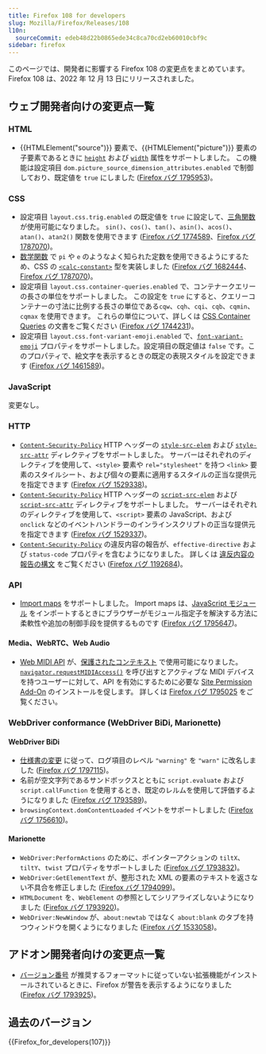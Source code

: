 ```yaml
---
title: Firefox 108 for developers
slug: Mozilla/Firefox/Releases/108
l10n:
  sourceCommit: edeb48d22b0865ede34c8ca70cd2eb60010cbf9c
sidebar: firefox
---
```


このページでは、開発者に影響する Firefox 108 の変更点をまとめています。Firefox 108 は、2022 年 12 月 13 日にリリースされました。

## ウェブ開発者向けの変更点一覧

### HTML

- {{HTMLElement("source")}} 要素で、{{HTMLElement("picture")}} 要素の子要素であるときに [`height`](/ja/docs/Web/HTML/Reference/Elements/source#attr-height) および [`width`](/ja/docs/Web/HTML/Reference/Elements/source#attr-width) 属性をサポートしました。
  この機能は設定項目 `dom.picture_source_dimension_attributes.enabled` で制御しており、既定値を `true` にしました ([Firefox バグ 1795953](https://bugzil.la/1795953))。

### CSS

- 設定項目 `layout.css.trig.enabled` の既定値を `true` に設定して、[三角関数](/ja/docs/Web/CSS/CSS_Values_and_Units/CSS_Value_Functions#trigonometric_functions) が使用可能になりました。
  `sin()`、`cos()`、`tan()`、`asin()`、`acos()`、`atan()`、`atan2()` 関数を使用できます ([Firefox バグ 1774589](https://bugzil.la/1774589)、[Firefox バグ 1787070](https://bugzil.la/1787070))。
- [数学関数](/ja/docs/Web/CSS/CSS_Values_and_Units/CSS_Value_Functions#math_functions) で `pi` や `e` のようなよく知られた定数を使用できるようにするため、CSS の [`<calc-constant>`](/ja/docs/Web/CSS/calc-keyword) 型を実装しました ([Firefox バグ 1682444](https://bugzil.la/1682444)、[Firefox バグ 1787070](https://bugzil.la/1787070))。
- 設定項目 `layout.css.container-queries.enabled` で、コンテナークエリーの長さの単位をサポートしました。
  この設定を `true` にすると、クエリーコンテナーの寸法に比例する長さの単位である`cqw`、`cqh`、`cqi`、`cqb`、`cqmin`、`cqmax` を使用できます。
  これらの単位について、詳しくは [CSS Container Queries](/ja/docs/Web/CSS/CSS_containment/Container_queries#container_query_length_units) の文書をご覧ください ([Firefox バグ 1744231](https://bugzil.la/1744231))。
- 設定項目 `layout.css.font-variant-emoji.enabled` で、[`font-variant-emoji`](/ja/docs/Web/CSS/font-variant-emoji) プロパティをサポートしました。設定項目の既定値は `false` です。このプロパティで、絵文字を表示するときの既定の表現スタイルを設定できます ([Firefox バグ 1461589](https://bugzil.la/1461589))。

### JavaScript

変更なし。

### HTTP

- [`Content-Security-Policy`](/ja/docs/Web/HTTP/Reference/Headers/Content-Security-Policy) HTTP ヘッダーの [`style-src-elem`](/ja/docs/Web/HTTP/Reference/Headers/Content-Security-Policy/style-src-elem) および [`style-src-attr`](/ja/docs/Web/HTTP/Reference/Headers/Content-Security-Policy/style-src-attr) ディレクティブをサポートしました。
  サーバーはそれぞれのディレクティブを使用して、`<style>` 要素や `rel="stylesheet"` を持つ `<link>` 要素のスタイルシート、および個々の要素に適用するスタイルの正当な提供元を指定できます ([Firefox バグ 1529338](https://bugzil.la/1529338))。
- [`Content-Security-Policy`](/ja/docs/Web/HTTP/Reference/Headers/Content-Security-Policy) HTTP ヘッダーの [`script-src-elem`](/ja/docs/Web/HTTP/Reference/Headers/Content-Security-Policy/script-src-elem) および [`script-src-attr`](/ja/docs/Web/HTTP/Reference/Headers/Content-Security-Policy/script-src-attr) ディレクティブをサポートしました。
  サーバーはそれぞれのディレクティブを使用して、`<script>` 要素の JavaScript、および `onclick` などのイベントハンドラーのインラインスクリプトの正当な提供元を指定できます ([Firefox バグ 1529337](https://bugzil.la/1529337))。
- [`Content-Security-Policy`](/ja/docs/Web/HTTP/Reference/Headers/Content-Security-Policy) の違反内容の報告が、`effective-directive` および `status-code` プロパティを含むようになりました。
  詳しくは [違反内容の報告の構文](/ja/docs/Web/HTTP/Guides/CSP#違反内容の報告の構文) をご覧ください ([Firefox バグ 1192684](https://bugzil.la/1192684))。

### API

- [Import maps](/ja/docs/Web/HTML/Reference/Elements/script/type/importmap) をサポートしました。
  Import maps は、[JavaScript モジュール](/ja/docs/Web/JavaScript/Guide/Modules) をインポートするときにブラウザーがモジュール指定子を解決する方法に柔軟性や追加の制御手段を提供するものです ([Firefox バグ 1795647](https://bugzil.la/1795647))。

#### Media、WebRTC、Web Audio

- [Web MIDI API](/ja/docs/Web/API/Web_MIDI_API) が、[保護されたコンテキスト](/ja/docs/Web/Security/Secure_Contexts) で使用可能になりました。
  [`navigator.requestMIDIAccess()`](/ja/docs/Web/API/Navigator/requestMIDIAccess) を呼び出すとアクティブな MIDI デバイスを持つユーザーに対して、API を有効にするために必要な [Site Permission Add-On](https://support.mozilla.org/ja/kb/site-permission-add-ons) のインストールを促します。
  詳しくは [Firefox バグ 1795025](https://bugzil.la/1795025) をご覧ください。

### WebDriver conformance (WebDriver BiDi, Marionette)

#### WebDriver BiDi

- [仕様書の変更](https://github.com/w3c/webdriver-bidi/pull/259) に従って、ログ項目のレベル `"warning"` を `"warn"` に改名しました ([Firefox バグ 1797115](https://bugzil.la/1797115))。
- 名前が空文字列であるサンドボックスとともに `script.evaluate` および `script.callFunction` を使用するとき、既定のレルムを使用して評価するようになりました ([Firefox バグ 1793589](https://bugzil.la/1793589))。
- `browsingContext.domContentLoaded` イベントをサポートしました ([Firefox バグ 1756610](https://bugzil.la/1756610))。

#### Marionette

- `WebDriver:PerformActions` のために、ポインターアクションの `tiltX`、`tiltY`、`twist` プロパティをサポートしました ([Firefox バグ 1793832](https://bugzil.la/1793832))。
- `WebDriver:GetElementText` が、整形された XML の要素のテキストを返さない不具合を修正しました ([Firefox バグ 1794099](https://bugzil.la/1794099))。
- `HTMLDocument` を、`WebElement` の参照としてシリアライズしないようになりました ([Firefox バグ 1793920](https://bugzil.la/1793920))。
- `WebDriver:NewWindow` が、`about:newtab` ではなく `about:blank` のタブを持つウィンドウを開くようになりました ([Firefox バグ 1533058](https://bugzil.la/1533058))。

## アドオン開発者向けの変更点一覧

- [バージョン番号](/ja/docs/Mozilla/Add-ons/WebExtensions/manifest.json/version) が推奨するフォーマットに従っていない拡張機能がインストールされているときに、Firefox が警告を表示するようになりました ([Firefox バグ 1793925](https://bugzil.la/1793925))。

## 過去のバージョン

{{Firefox_for_developers(107)}}
